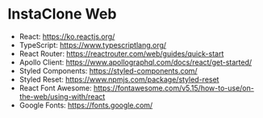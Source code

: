 # InstaClone Web

- React: https://ko.reactjs.org/
- TypeScript: https://www.typescriptlang.org/
- React Router: https://reactrouter.com/web/guides/quick-start
- Apollo Client: https://www.apollographql.com/docs/react/get-started/
- Styled Components: https://styled-components.com/
- Styled Reset: https://www.npmjs.com/package/styled-reset
- React Font Awesome: https://fontawesome.com/v5.15/how-to-use/on-the-web/using-with/react
- Google Fonts: https://fonts.google.com/
